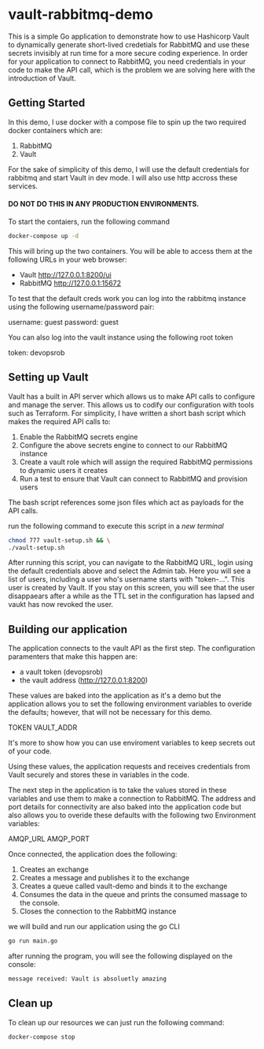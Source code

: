 # vault-rabbitmq-demo

This is a simple Go application to demonstrate how to use Hashicorp Vault to dynamically generate short-lived credetials for RabbitMQ and use these secrets invisibly at run time for a more secure coding experience.  In order for your application to connect to RabbitMQ, you need credentials in your code to make the API call, which is the problem we are solving here with the introduction of Vault.

## Getting Started

In this demo, I use docker with a compose file to spin up the two required docker containers which are:

1. RabbitMQ
2. Vault

For the sake of simplicity of this demo, I will use the default credentials for rabbitmq and start Vault in dev mode.  I will also use http accross these services.

#### DO NOT DO THIS IN ANY PRODUCTION ENVIRONMENTS.

To start the contaiers, run the following command

```bash
docker-compose up -d
```
This will bring up the two containers.  You will be able to access them at the following URLs in your web browser:

 - Vault http://127.0.0.1:8200/ui
 - RabbitMQ http://127.0.0.1:15672

To test that the default creds work you can log into the rabbitmq instance using the following username/password pair:

username: guest
password: guest

You can also log into the vault instance using the following root token

token: devopsrob

## Setting up Vault 

Vault has a built in API server which allows us to make API calls to configure and manage the server.  This allows us to codify our configuration with tools such as Terraform.  For simplicity, I have written a short bash script which makes the required API calls to:

1. Enable the RabbitMQ secrets engine
2. Configure the above secrets engine to connect to our RabbitMQ instance
3. Create a vault role which will assign the required RabbitMQ permissions to dynamic users it creates
4. Run a test to ensure that Vault can connect to RabbitMQ and provision users

The bash script references some json files which act as payloads for the API calls.

run the following command to execute this script in a *new terminal*

```bash
chmod 777 vault-setup.sh && \
./vault-setup.sh
```

After running this script, you can navigate to the RabbitMQ URL, login using the default credentials above and select the Admin tab.  Here you will see a list of users, including a user who's username starts with "token-...".  This user is created by Vault.  If you stay on this screen, you will see that the user disappaears after a while as the TTL set in the configuration has lapsed and vaukt has now revoked the user.

## Building our application

The application connects to the vault API as the first step.  The configuration paramenters that make this happen are:
 - a vault token (devopsrob)
 - the vault address (http://127.0.0.1:8200)

These values are baked into the application as it's a demo but the application allows you to set the following environment variables to overide the defaults; however, that will not be necessary for this demo.  

TOKEN
VAULT_ADDR

It's more to show how you can use enviroment variables to keep secrets out of your code.

Using these values, the application requests and receives credentials from Vault securely and stores these in variables in the code.

The next step in the application is to take the values stored in these variables and use them to make a connection to RabbitMQ.  The address and port details for connectivity are also baked into the application code but also allows you to overide these defaults with the following two Environment variables:

AMQP_URL
AMQP_PORT

Once connected, the application does the following:

1. Creates an exchange
2. Creates a message and publishes it to the exchange
3. Creates a queue called vault-demo and binds it to the exchange
4. Consumes the data in the queue and prints the consumed massage to the console.
5. Closes the connection to the RabbitMQ instance

we will build and run our application using the go CLI

```bash
go run main.go
```

after running the program, you will see the following displayed on the console:

```bash
message received: Vault is absoluetly amazing
```

## Clean up

To clean up our resources we can just run the following command:

```bash
docker-compose stop
```